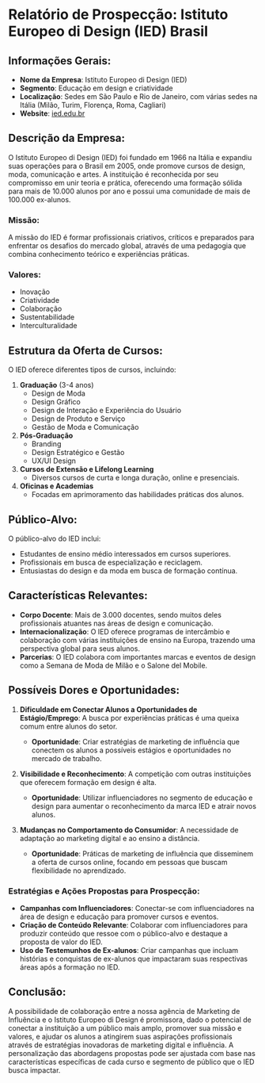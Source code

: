 # Relatório de Prospecção: Istituto Europeo di Design (IED) Brasil

## Informações Gerais:
- **Nome da Empresa**: Istituto Europeo di Design (IED)
- **Segmento**: Educação em design e criatividade
- **Localização**: Sedes em São Paulo e Rio de Janeiro, com várias sedes na Itália (Milão, Turim, Florença, Roma, Cagliari)
- **Website**: [ied.edu.br](http://www.ied.edu.br)

## Descrição da Empresa:
O Istituto Europeo di Design (IED) foi fundado em 1966 na Itália e expandiu suas operações para o Brasil em 2005, onde promove cursos de design, moda, comunicação e artes. A instituição é reconhecida por seu compromisso em unir teoria e prática, oferecendo uma formação sólida para mais de 10.000 alunos por ano e possui uma comunidade de mais de 100.000 ex-alunos.

### Missão:
A missão do IED é formar profissionais criativos, críticos e preparados para enfrentar os desafios do mercado global, através de uma pedagogia que combina conhecimento teórico e experiências práticas.

### Valores:
- Inovação
- Criatividade
- Colaboração
- Sustentabilidade
- Interculturalidade

## Estrutura da Oferta de Cursos:
O IED oferece diferentes tipos de cursos, incluindo:
1. **Graduação** (3-4 anos)
   - Design de Moda
   - Design Gráfico
   - Design de Interação e Experiência do Usuário
   - Design de Produto e Serviço
   - Gestão de Moda e Comunicação
2. **Pós-Graduação**
   - Branding
   - Design Estratégico e Gestão
   - UX/UI Design
3. **Cursos de Extensão e Lifelong Learning**
   - Diversos cursos de curta e longa duração, online e presenciais.
4. **Oficinas e Academias**
   - Focadas em aprimoramento das habilidades práticas dos alunos.

## Público-Alvo:
O público-alvo do IED inclui:
- Estudantes de ensino médio interessados em cursos superiores.
- Profissionais em busca de especialização e reciclagem.
- Entusiastas do design e da moda em busca de formação contínua.

## Características Relevantes:
- **Corpo Docente**: Mais de 3.000 docentes, sendo muitos deles profissionais atuantes nas áreas de design e comunicação.
- **Internacionalização**: O IED oferece programas de intercâmbio e colaboração com várias instituições de ensino na Europa, trazendo uma perspectiva global para seus alunos.
- **Parcerias**: O IED colabora com importantes marcas e eventos de design como a Semana de Moda de Milão e o Salone del Mobile.

## Possíveis Dores e Oportunidades:
1. **Dificuldade em Conectar Alunos a Oportunidades de Estágio/Emprego**: A busca por experiências práticas é uma queixa comum entre alunos do setor. 
   - **Oportunidade**: Criar estratégias de marketing de influência que conectem os alunos a possíveis estágios e oportunidades no mercado de trabalho.
  
2. **Visibilidade e Reconhecimento**: A competição com outras instituições que oferecem formação em design é alta.
   - **Oportunidade**: Utilizar influenciadores no segmento de educação e design para aumentar o reconhecimento da marca IED e atrair novos alunos.

3. **Mudanças no Comportamento do Consumidor**: A necessidade de adaptação ao marketing digital e ao ensino a distância.
   - **Oportunidade**: Práticas de marketing de influência que disseminem a oferta de cursos online, focando em pessoas que buscam flexibilidade no aprendizado.

### Estratégias e Ações Propostas para Prospecção:
- **Campanhas com Influenciadores**: Conectar-se com influenciadores na área de design e educação para promover cursos e eventos.
- **Criação de Conteúdo Relevante**: Colaborar com influenciadores para produzir conteúdo que ressoe com o público-alvo e destaque a proposta de valor do IED.
- **Uso de Testemunhos de Ex-alunos**: Criar campanhas que incluam histórias e conquistas de ex-alunos que impactaram suas respectivas áreas após a formação no IED.

## Conclusão:
A possibilidade de colaboração entre a nossa agência de Marketing de Influência e o Istituto Europeo di Design é promissora, dado o potencial de conectar a instituição a um público mais amplo, promover sua missão e valores, e ajudar os alunos a atingirem suas aspirações profissionais através de estratégias inovadoras de marketing digital e influência. A personalização das abordagens propostas pode ser ajustada com base nas características específicas de cada curso e segmento de público que o IED busca impactar.